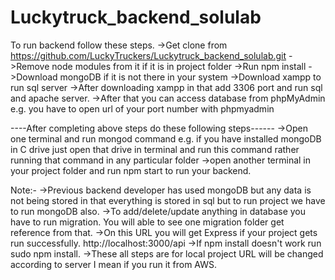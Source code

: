 # Luckytruck_backend_solulab
To run backend follow these steps.
->Get clone from https://github.com/LuckyTruckers/Luckytruck_backend_solulab.git
->Remove node modules from it if it is in project folder
->Run npm install
->Download mongoDB if it is not there in your system
->Download xampp to run sql server
->After downloading xampp in that add 3306 port and run sql and apache server.
->After that you can access database from phpMyAdmin e.g. you have to open url of your port number with phpmyadmin 

----After completing above steps do these following steps------
->Open one terminal and run mongod command e.g. if you have installed mongoDB in C drive just open that drive in terminal and run this command rather running that command in any particular folder
->open another terminal in your project folder and run npm start to run your backend.


Note:- 
->Previous backend developer has used mongoDB but any data is not being stored in that everything is stored in sql but to run project we have to run mongoDB also.
->To add/delete/update anything in database you have to run migration. You will able to see one migration folder get reference from that.
->On this URL you will get Express if your project gets run successfully. http://localhost:3000/api
->If npm install doesn't work run sudo npm install.
->These all steps are for local project URL will be changed according to server I mean if you run it from AWS.



